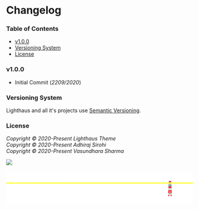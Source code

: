 # Changelog

### Table of Contents
- [v1.0.0](#v1.0.0)
- [Versioning System](#versioning-system)
- [License](#license)

### v1.0.0
- Initial Commit (_2209/2020_)

### Versioning System
Lighthaus and all it's projects use [Semantic Versioning](https://semver.org/).  <br/>


### License

_Copyright © 2020-Present Lighthaus Theme_<br>
_Copyright © 2020-Present Adhiraj Sirohi_<br>
_Copyright © 2020-Present Vasundhara Sharma_

<p align="left"><a href="https://github.com/lighthaus-theme/adobe/blob/master/LICENSE"><img src="https://img.shields.io/static/v1.svg??style=flat&logo=appveyore&label=License&message=MIT&colorA=1C918A&colorB=50C16E"/></a></p>

<p align="center"><img src="https://raw.githubusercontent.com/lighthaus-theme/lighthaus/9e5cf66db03fc3e183e6cfbf7c4c04263a4f23df/ImageResources/lighthaus-border.svg"><p>